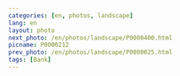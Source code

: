 ```yaml
---
categories: [en, photos, landscape]
lang: en
layout: photo
next_photo: /en/photos/landscape/P0000400.html
picname: P0000212
prev_photo: /en/photos/landscape/P0000025.html
tags: [Bank]
---
```

